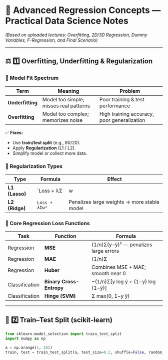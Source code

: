 # 📘 Advanced Regression Concepts — Practical Data Science Notes
*(Based on uploaded lectures: Overfitting, 2D/3D Regression, Dummy Variables, F-Regression, and Final Scenario)*

---

## ⚖️ 1️⃣ Overfitting, Underfitting & Regularization

### 🔹 Model Fit Spectrum
| Term | Meaning | Problem |
|------|----------|----------|
| **Underfitting** | Model too simple; misses real patterns | Poor training & test performance |
| **Overfitting** | Model too complex; memorizes noise | High training accuracy, poor generalization |

✅ **Fixes:**  
- Use **train/test split** (e.g., 80/20).  
- Apply **Regularization** (L1 / L2).  
- Simplify model or collect more data.

### 🔹 Regularization Types
| Type | Formula | Effect |
|------|----------|--------|
| **L1 (Lasso)** | `Loss + λΣ|w|` | Shrinks weights, sets some to 0 → feature selection |
| **L2 (Ridge)** | `Loss + λΣw²` | Penalizes large weights → more stable model |

### 🔹 Core Regression Loss Functions
| Task | Function | Formula |
|-------|-----------|----------|
| Regression | **MSE** | (1/n)Σ(y−ŷ)² — penalizes large errors |
| Regression | **MAE** | (1/n)Σ|y−ŷ| — robust to outliers |
| Regression | **Huber** | Combines MSE + MAE; smooth near 0 |
| Classification | **Binary Cross-Entropy** | −(1/n)Σ[y log ŷ + (1−y) log (1−ŷ)] |
| Classification | **Hinge (SVM)** | Σ max(0, 1−y ŷ) |

---

## 🧠 2️⃣ Train–Test Split (scikit-learn)
```python
from sklearn.model_selection import train_test_split
import numpy as np

a = np.arange(1, 101)
train, test = train_test_split(a, test_size=0.2, shuffle=False, random_state=42)
